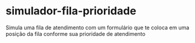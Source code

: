 # simulador-fila-prioridade
 Simula uma fila de atendimento com um formulário que te coloca em uma posição da fila conforme sua prioridade de atendimento
